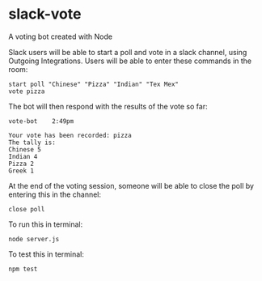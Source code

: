 # slack-vote
A voting bot created with Node

Slack users will be able to start a poll and vote in a slack channel, using Outgoing Integrations. Users will be able to enter these commands in the room: 
```
start poll "Chinese" "Pizza" "Indian" "Tex Mex"
vote pizza
```

The bot will then respond with the results of the vote so far:
```
vote-bot    2:49pm

Your vote has been recorded: pizza
The tally is:
Chinese 5
Indian 4
Pizza 2
Greek 1
```

At the end of the voting session, someone will be able to close the poll by entering this in the channel:
```
close poll
```

To run this in terminal:
```
node server.js
```

To test this in terminal:
```
npm test
```
